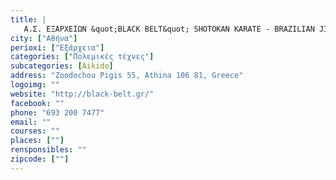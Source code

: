 ```yaml
---
title: |
   Α.Σ. ΕΞΑΡΧΕΙΩΝ &quot;BLACK BELT&quot; SHOTOKAN KARATE - BRAZILIAN JIU JITSU - AIKIDO
city: ["Αθήνα"]
perioxi: ["Εξάρχεια"]
categories: ["Πολεμικές τέχνες"]
subcategories: [Aikido]
address: "Zoodochou Pigis 55, Athina 106 81, Greece"
logoimg: ""
website: "http://black-belt.gr/"
facebook: ""
phone: "693 200 7477"
email: ""
courses: ""
places: [""]
rensponsibles: ""
zipcode: [""]
---
```




